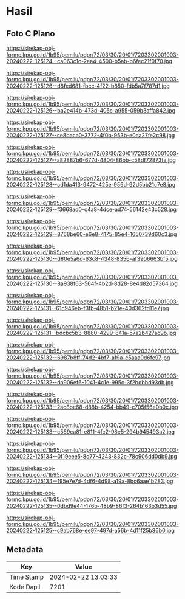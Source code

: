 # Hasil

## Foto C Plano

https://sirekap-obj-formc.kpu.go.id/1b95/pemilu/pdpr/72/03/30/20/01/7203302001003-20240222-125124--ca063c1c-2ea4-4500-b5ab-b6fec21f0f70.jpg

https://sirekap-obj-formc.kpu.go.id/1b95/pemilu/pdpr/72/03/30/20/01/7203302001003-20240222-125126--d8fed681-fbcc-4f22-b850-fdb5a7f787d1.jpg

https://sirekap-obj-formc.kpu.go.id/1b95/pemilu/pdpr/72/03/30/20/01/7203302001003-20240222-125126--ba2e414b-473d-405c-a955-059b3affa842.jpg

https://sirekap-obj-formc.kpu.go.id/1b95/pemilu/pdpr/72/03/30/20/01/7203302001003-20240222-125127--ce8baca0-3772-4f0b-953b-e0aa27fe2c98.jpg

https://sirekap-obj-formc.kpu.go.id/1b95/pemilu/pdpr/72/03/30/20/01/7203302001003-20240222-125127--a82887b6-677d-4804-86bb-c58df72873fa.jpg

https://sirekap-obj-formc.kpu.go.id/1b95/pemilu/pdpr/72/03/30/20/01/7203302001003-20240222-125128--cd1da413-9472-425e-956d-92d5bb21c7e8.jpg

https://sirekap-obj-formc.kpu.go.id/1b95/pemilu/pdpr/72/03/30/20/01/7203302001003-20240222-125129--f3668ad0-c4a8-4dce-ad74-56142e43c528.jpg

https://sirekap-obj-formc.kpu.go.id/1b95/pemilu/pdpr/72/03/30/20/01/7203302001003-20240222-125129--8768be60-e6e8-4175-85e4-1650739d60c3.jpg

https://sirekap-obj-formc.kpu.go.id/1b95/pemilu/pdpr/72/03/30/20/01/7203302001003-20240222-125130--d80e5a6d-63c8-4348-8356-af3906663bf5.jpg

https://sirekap-obj-formc.kpu.go.id/1b95/pemilu/pdpr/72/03/30/20/01/7203302001003-20240222-125130--8a938f63-564f-4b2d-8d28-8e4d82d57364.jpg

https://sirekap-obj-formc.kpu.go.id/1b95/pemilu/pdpr/72/03/30/20/01/7203302001003-20240222-125131--61c946eb-f3fb-4851-b21e-40d362fd11e7.jpg

https://sirekap-obj-formc.kpu.go.id/1b95/pemilu/pdpr/72/03/30/20/01/7203302001003-20240222-125131--bdcbc5b3-8880-4299-841a-57a2b427ac9b.jpg

https://sirekap-obj-formc.kpu.go.id/1b95/pemilu/pdpr/72/03/30/20/01/7203302001003-20240222-125132--6987b8ff-74d2-4bf7-af9a-c5aaa0d6fe97.jpg

https://sirekap-obj-formc.kpu.go.id/1b95/pemilu/pdpr/72/03/30/20/01/7203302001003-20240222-125132--da906ef6-1041-4c1e-995c-3f2bdbbd93db.jpg

https://sirekap-obj-formc.kpu.go.id/1b95/pemilu/pdpr/72/03/30/20/01/7203302001003-20240222-125133--2ac8be68-d88b-4254-bb49-c705f56e0b0c.jpg

https://sirekap-obj-formc.kpu.go.id/1b95/pemilu/pdpr/72/03/30/20/01/7203302001003-20240222-125133--c569ca81-e811-4fc2-98e5-294b945493a2.jpg

https://sirekap-obj-formc.kpu.go.id/1b95/pemilu/pdpr/72/03/30/20/01/7203302001003-20240222-125134--0f19eee5-8d77-4243-832c-78c906dd0db9.jpg

https://sirekap-obj-formc.kpu.go.id/1b95/pemilu/pdpr/72/03/30/20/01/7203302001003-20240222-125134--195e7e7d-4df6-4d98-a19a-8bc6aae1b283.jpg

https://sirekap-obj-formc.kpu.go.id/1b95/pemilu/pdpr/72/03/30/20/01/7203302001003-20240222-125135--0dbd9e44-176b-48b9-86f3-264b163b3d55.jpg

https://sirekap-obj-formc.kpu.go.id/1b95/pemilu/pdpr/72/03/30/20/01/7203302001003-20240222-125125--c9ab768e-ee97-497d-a56b-4d11f25b86b0.jpg


## Metadata

| Key        | Value               |
| ---------- | ------------------- |
| Time Stamp | 2024-02-22 13:03:33 |
| Kode Dapil | 7201                |



